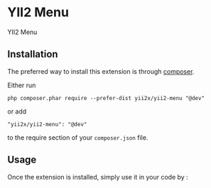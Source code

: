YII2 Menu
=========
YII2 Menu

Installation
------------

The preferred way to install this extension is through [composer](http://getcomposer.org/download/).

Either run

```
php composer.phar require --prefer-dist yii2x/yii2-menu "@dev"
```

or add

```
"yii2x/yii2-menu": "@dev"
```

to the require section of your `composer.json` file.


Usage
-----

Once the extension is installed, simply use it in your code by  :

```php

```